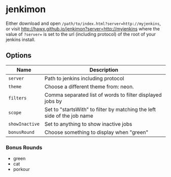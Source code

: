 # jenkimon

Either download and open `/path/to/index.html?server=http://myjenkins`, or visit
<http://hawx.github.io/jenkimon?server=http://myjenkins> where the value of
`?server=` is set to the url (including protocol) of the root of your jenkins
install.

## Options

Name           | Description
---------------|------------------------------------------------------------------------
`server`       | Path to jenkins including protocol
`theme`        | Choose a different theme from: neon.
`filters`      | Comma separated list of words to filter displayed jobs by
`scope`        | Set to "startsWith" to filter by matching the left side of the job name
`showInactive` | Set to anything to show inactive jobs
`bonusRound`   | Choose something to display when "green"

### Bonus Rounds

- green
- cat
- porkour

